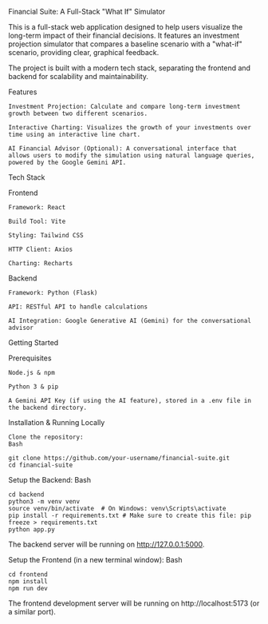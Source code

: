 Financial Suite: A Full-Stack "What If" Simulator

This is a full-stack web application designed to help users visualize the long-term impact of their financial decisions. It features an investment projection simulator that compares a baseline scenario with a "what-if" scenario, providing clear, graphical feedback.

The project is built with a modern tech stack, separating the frontend and backend for scalability and maintainability.

Features

    Investment Projection: Calculate and compare long-term investment growth between two different scenarios.

    Interactive Charting: Visualizes the growth of your investments over time using an interactive line chart.

    AI Financial Advisor (Optional): A conversational interface that allows users to modify the simulation using natural language queries, powered by the Google Gemini API.

Tech Stack

Frontend

    Framework: React

    Build Tool: Vite

    Styling: Tailwind CSS

    HTTP Client: Axios

    Charting: Recharts

Backend

    Framework: Python (Flask)

    API: RESTful API to handle calculations

    AI Integration: Google Generative AI (Gemini) for the conversational advisor

Getting Started

Prerequisites

    Node.js & npm

    Python 3 & pip

    A Gemini API Key (if using the AI feature), stored in a .env file in the backend directory.

Installation & Running Locally

    Clone the repository:
    Bash

    git clone https://github.com/your-username/financial-suite.git
    cd financial-suite

Setup the Backend:
    Bash
    
    cd backend
    python3 -m venv venv
    source venv/bin/activate  # On Windows: venv\Scripts\activate
    pip install -r requirements.txt # Make sure to create this file: pip freeze > requirements.txt
    python app.py

The backend server will be running on http://127.0.0.1:5000.

Setup the Frontend (in a new terminal window):
    Bash
    
    cd frontend
    npm install
    npm run dev

The frontend development server will be running on http://localhost:5173 (or a similar port).
